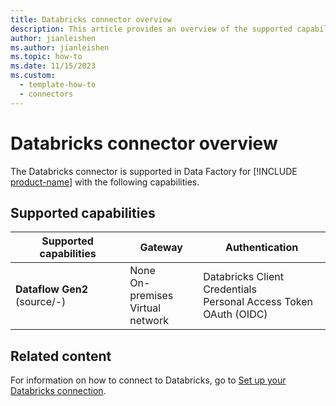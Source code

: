 ```yaml
---
title: Databricks connector overview
description: This article provides an overview of the supported capabilities of the Databricks connector.
author: jianleishen
ms.author: jianleishen
ms.topic: how-to
ms.date: 11/15/2023
ms.custom:
  - template-how-to
  - connectors
---
```


# Databricks connector overview

The Databricks connector is supported in Data Factory for [!INCLUDE [product-name](../includes/product-name.md)] with the following capabilities.

## Supported capabilities

| Supported capabilities| Gateway | Authentication|
|---------| --------| --------|
| **Dataflow Gen2** (source/-)|None<br> On-premises<br> Virtual network |Databricks Client Credentials<br> Personal Access Token<br> OAuth (OIDC) |

## Related content

For information on how to connect to Databricks, go to [Set up your Databricks connection](connector-databricks.md).

